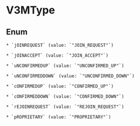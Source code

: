 
# V3MType

## Enum


    * `jOINREQUEST` (value: `"JOIN_REQUEST"`)

    * `jOINACCEPT` (value: `"JOIN_ACCEPT"`)

    * `uNCONFIRMEDUP` (value: `"UNCONFIRMED_UP"`)

    * `uNCONFIRMEDDOWN` (value: `"UNCONFIRMED_DOWN"`)

    * `cONFIRMEDUP` (value: `"CONFIRMED_UP"`)

    * `cONFIRMEDDOWN` (value: `"CONFIRMED_DOWN"`)

    * `rEJOINREQUEST` (value: `"REJOIN_REQUEST"`)

    * `pROPRIETARY` (value: `"PROPRIETARY"`)




